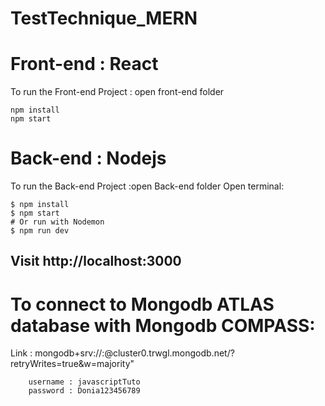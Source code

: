 # TestTechnique_MERN

# Front-end : React 
 To run the Front-end Project : open front-end folder
```
npm install
npm start
```

# Back-end : Nodejs
To run the Back-end Project :open Back-end folder
Open terminal: 
```
$ npm install
$ npm start
# Or run with Nodemon
$ npm run dev 
```
	
## Visit http://localhost:3000
# To connect to Mongodb ATLAS database with Mongodb COMPASS:
Link : mongodb+srv://<username>:<password>@cluster0.trwgl.mongodb.net/?retryWrites=true&w=majority"

```
 	username : javascriptTuto
 	password : Donia123456789
  ```
